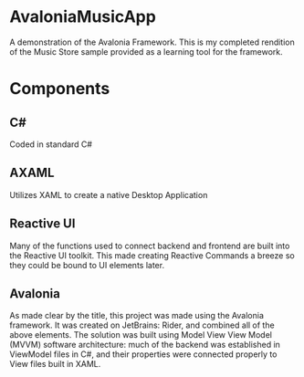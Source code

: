 # AvaloniaMusicApp
A demonstration of the Avalonia Framework. This is my completed rendition of the Music Store sample provided as a learning tool for the framework.

# Components
## C#
Coded in standard C#

## AXAML
Utilizes XAML to create a native Desktop Application

## Reactive UI
Many of the functions used to connect backend and frontend are built into the Reactive UI toolkit. This made creating Reactive Commands a breeze so they could be bound to UI elements later.

## Avalonia
As made clear by the title, this project was made using the Avalonia framework. It was created on JetBrains: Rider, and combined all of the above elements. The solution was built using Model View View Model (MVVM) software architecture: much of the backend was established in ViewModel files in C#, and their properties were connected properly to View files built in XAML.
